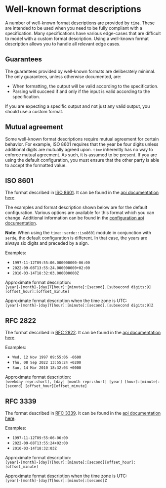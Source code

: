 # Well-known format descriptions

A number of well-known format descriptions are provided by `time`. These are intended to be used
when you need to be fully compliant with a specification. Many specifications have various
edge-cases that are difficult to model with a custom format description. Using a well-known format
description allows you to handle all relevant edge cases.

## Guarantees

The guarantees provided by well-known formats are deliberately minimal. The only guarantees, unless
otherwise documented, are:

- When formatting, the output will be valid according to the specification.
- Parsing will succeed if and only if the input is valid according to the specification.

If you are expecting a specific output and not just any valid output, you should use a custom
format.

## Mutual agreement

Some well-known format descriptions require mutual agreement for certain behavior. For example, ISO
8601 requires that the year be four digits unless additional digits are mutually agreed upon. `time`
inherently has no way to enforce mutual agreement. As such, it is assumed to be present. If you are
using the default configuration, you must ensure that the other party is able to accept the
formatted value.

## ISO 8601

The format described in [ISO 8601](https://www.iso.org/iso-8601-date-and-time-format.html). It can
be found in the
[api documentation here](https://docs.rs/time/latest/time/format_description/well_known/struct.Iso8601.html).

The examples and format description shown below are for the default configuration. Various options
are available for this format which you can change. Additional information can be found in the
[configuration api documentation](https://docs.rs/time/latest/time/format_description/well_known/iso8601/struct.Config.html).

**Note**: When using the `time::serde::iso8601` module in conjunction with `serde`, the default
configuration is different. In that case, the years are always six digits and preceded by a sign.

Examples:

- `1997-11-12T09:55:06.000000000-06:00`
- `2022-09-08T13:55:24.000000000+02:00`
- `2010-03-14T18:32:03.000000000Z`

Approximate format description:\
`[year]-[month]-[day]T[hour]:[minute]:[second].[subsecond digits:9][offset_hour]:[offset_minute]`

Approximate format description when the time zone is UTC:\
`[year]-[month]-[day]T[hour]:[minute]:[second].[subsecond digits:9]Z`

## RFC 2822

The format described in [RFC 2822](https://www.rfc-editor.org/rfc/rfc2822#section-3.3). It can be
found in the [api documentation here](https://docs.rs/time/latest/time/format_description/well_known/struct.Rfc2822.html).

Examples:

- `Wed, 12 Nov 1997 09:55:06 -0600`
- `Thu, 08 Sep 2022 13:55:24 +0200`
- `Sun, 14 Mar 2010 18:32:03 +0000`

Approximate format description:\
`[weekday repr:short], [day] [month repr:short] [year] [hour]:[minute]:[second] [offset_hour][offset_minute]`

## RFC 3339

The format described in [RFC 3339](https://www.rfc-editor.org/rfc/rfc3339#section-5.6). It can be
found in the [api documentation here](https://docs.rs/time/latest/time/format_description/well_known/struct.Rfc3339.html).

Examples:

- `1997-11-12T09:55:06-06:00`
- `2022-09-08T13:55:24+02:00`
- `2010-03-14T18:32:03Z`

Approximate format description:\
`[year]-[month]-[day]T[hour]:[minute]:[second][offset_hour]:[offset_minute]`

Approximate format description when the time zone is UTC:\
`[year]-[month]-[day]T[hour]:[minute]:[second]Z`
